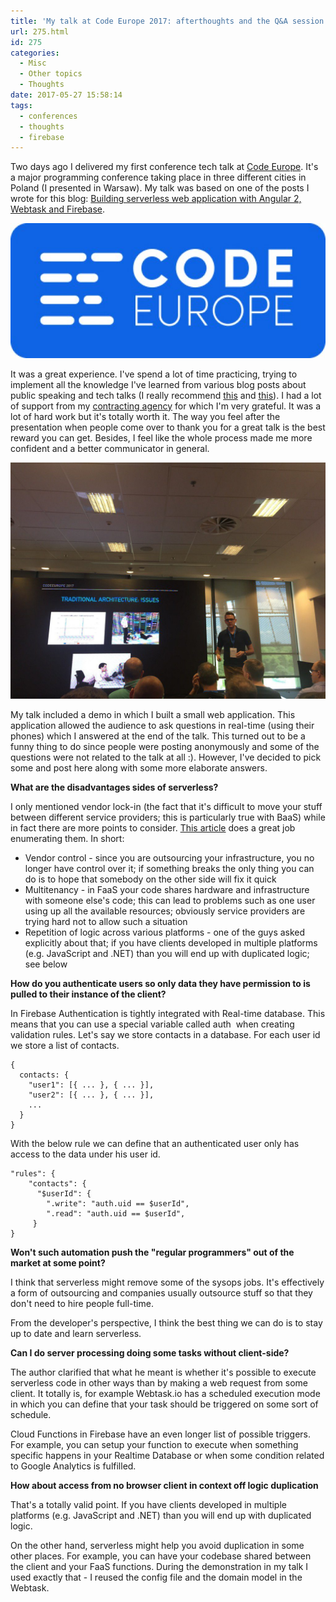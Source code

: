 ```yaml
---
title: 'My talk at Code Europe 2017: afterthoughts and the Q&A session'
url: 275.html
id: 275
categories:
  - Misc
  - Other topics
  - Thoughts
date: 2017-05-27 15:58:14
tags:
  - conferences
  - thoughts
  - firebase
---
```


Two days ago I delivered my first conference tech talk at [Code Europe](http://codeeurope.pl/). It's a major programming conference taking place in three different cities in Poland (I presented in Warsaw). My talk was based on one of the posts I wrote for this blog: [Building serverless web application with Angular 2, Webtask and Firebase](http://codewithstyle.info/building-serverless-web-application-angular-2-webtask-firebase/). 

![](/images/2017/05/584151c052d4c3.81439466_625.jpg) 

It was a great experience. I've spend a lot of time practicing, trying to implement all the knowledge I've learned from various blog posts about public speaking and tech talks (I really recommend [this](https://www.sqlskills.com/blogs/paul/public-speaking-a-primer/) and [this](https://www.hanselman.com/blog/11TopTipsForASuccessfulTechnicalPresentation.aspx)). I had a lot of support from my [contracting agency](https://www.7n.com/) for which I'm very grateful. It was a lot of hard work but it's totally worth it. The way you feel after the presentation when people come over to thank you for a great talk is the best reward you can get. Besides, I feel like the whole process made me more confident and a better communicator in general. 

![](/images/2017/05/code_europe_milosz_piechocki-1024x768.jpg) 

My talk included a demo in which I built a small web application. This application allowed the audience to ask questions in real-time (using their phones) which I answered at the end of the talk. This turned out to be a funny thing to do since people were posting anonymously and some of the questions were not related to the talk at all :). However, I've decided to pick some and post here along with some more elaborate answers. 

**What are the disadvantages sides of serverless?** 

I only mentioned vendor lock-in (the fact that it's difficult to move your stuff between different service providers; this is particularly true with BaaS) while in fact there are more points to consider. [This article](https://www.martinfowler.com/articles/serverless.html) does a great job enumerating them. In short:

*   Vendor control - since you are outsourcing your infrastructure, you no longer have control over it; if something breaks the only thing you can do is to hope that somebody on the other side will fix it quick
*   Multitenancy - in FaaS your code shares hardware and infrastructure with someone else's code; this can lead to problems such as one user using up all the available resources; obviously service providers are trying hard not to allow such a situation
*   Repetition of logic across various platforms - one of the guys asked explicitly about that; if you have clients developed in multiple platforms (e.g. JavaScript and .NET) than you will end up with duplicated logic; see below

**How do you authenticate users so only data they have permission to is pulled to their instance of the client?** 

In Firebase Authentication is tightly integrated with Real-time database. This means that you can use a special variable called auth  when creating validation rules. Let's say we store contacts in a database. For each user id we store a list of contacts.

```
{
  contacts: {
    "user1": [{ ... }, { ... }],
    "user2": [{ ... }, { ... }],
    ...
  }
}
```

With the below rule we can define that an authenticated user only has access to the data under his user id.

```
"rules": {  
    "contacts": {
      "$userId": {
        ".write": "auth.uid == $userId",
        ".read": "auth.uid == $userId",
     }
}
```

**Won't such automation push the "regular programmers" out of the market at some point?**

I think that serverless might remove some of the sysops jobs. It's effectively a form of outsourcing and companies usually outsource stuff so that they don't need to hire people full-time.

From the developer's perspective, I think the best thing we can do is to stay up to date and learn serverless.

**Can I do server processing doing some tasks without client-side?**

The author clarified that what he meant is whether it's possible to execute serverless code in other ways than by making a web request from some client. It totally is, for example Webtask.io has a scheduled execution mode in which you can define that your task should be triggered on some sort of schedule.

Cloud Functions in Firebase have an even longer list of possible triggers. For example, you can setup your function to execute when something specific happens in your Realtime Database or when some condition related to Google Analytics is fulfilled.

**How about access from no browser client in context off logic duplication**

That's a totally valid point. If you have clients developed in multiple platforms (e.g. JavaScript and .NET) than you will end up with duplicated logic.

On the other hand, serverless might help you avoid duplication in some other places. For example, you can have your codebase shared between the client and your FaaS functions. During the demonstration in my talk I used exactly that - I reused the config file and the domain model in the Webtask.